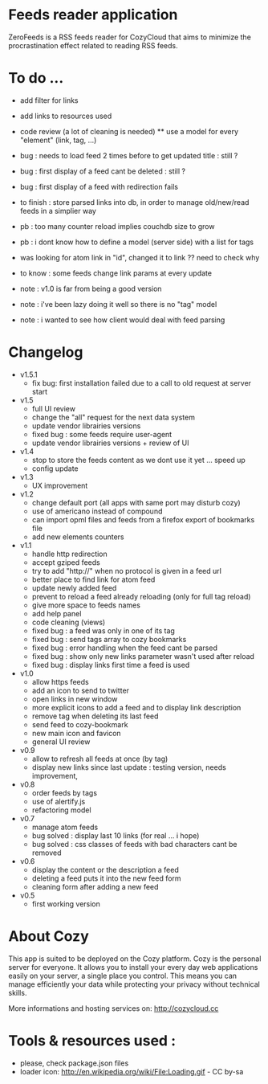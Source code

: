 # Feeds reader application

ZeroFeeds is a RSS feeds reader for CozyCloud that aims to minimize the 
procrastination effect related to reading RSS feeds.


# To do ...

* add filter for links
* add links to resources used
* code review (a lot of cleaning is needed)
** use a model for every "element" (link, tag, ...)
* bug : needs to load feed 2 times before to get updated title : still ?
* bug : first display of a feed cant be deleted : still ?
* bug : first display of a feed with redirection fails
* to finish : store parsed links into db, 
              in order to manage old/new/read feeds in a simplier way
* pb : too many counter reload implies couchdb size to grow
* pb : i dont know how to define a model (server side) with a list for tags
* was looking for atom link in "id", changed it to link ?? need to check why

* to know : some feeds change link params at every update

* note : v1.0 is far from being a good version
* note : i've been lazy doing it well so there is no "tag" model
* note : i wanted to see how client would deal with feed parsing


# Changelog

* v1.5.1
  * fix bug: first installation failed due to a call to old request at server 
  start
* v1.5
  * full UI review
  * change the "all" request for the next data system
  * update vendor librairies versions
  * fixed bug : some feeds require user-agent
  * update vendor librairies versions + review of UI
* v1.4
  * stop to store the feeds content as we dont use it yet ... speed up
  * config update
* v1.3
  * UX improvement
* v1.2
  * change default port (all apps with same port may disturb cozy)
  * use of americano instead of compound
  * can import opml files and feeds from a firefox export of bookmarks file
  * add new elements counters
* v1.1
  * handle http redirection
  * accept gziped feeds
  * try to add "http://" when no protocol is given in a feed url
  * better place to find link for atom feed 
  * update newly added feed
  * prevent to reload a feed already reloading (only for full tag reload)
  * give more space to feeds names
  * add help panel
  * code cleaning (views)
  * fixed bug : a feed was only in one of its tag
  * fixed bug : send tags array to cozy bookmarks
  * fixed bug : error handling when the feed cant be parsed
  * fixed bug : show only new links parameter wasn't used after reload
  * fixed bug : display links first time a feed is used
* v1.0
  * allow https feeds
  * add an icon to send to twitter
  * open links in new window
  * more explicit icons to add a feed and to display link description
  * remove tag when deleting its last feed
  * send feed to cozy-bookmark
  * new main icon and favicon
  * general UI review
* v0.9
  * allow to refresh all feeds at once (by tag)
  * display new links since last update : testing version, needs improvement, 
* v0.8
  * order feeds by tags
  * use of alertify.js
  * refactoring model
* v0.7
  * manage atom feeds
  * bug solved : display last 10 links (for real ... i hope)
  * bug solved : css classes of feeds with bad characters cant be removed
* v0.6
  * display the content or the description a feed
  * deleting a feed puts it into the new feed form
  * cleaning form after adding a new feed
* v0.5
  * first working version


# About Cozy

This app is suited to be deployed on the Cozy platform. Cozy is the personal
server for everyone. It allows you to install your every day web applications 
easily on your server, a single place you control. This means you can manage 
efficiently your data while protecting your privacy without technical skills.

More informations and hosting services on:
http://cozycloud.cc


# Tools & resources used :

* please, check package.json files
* loader icon: http://en.wikipedia.org/wiki/File:Loading.gif - CC by-sa
